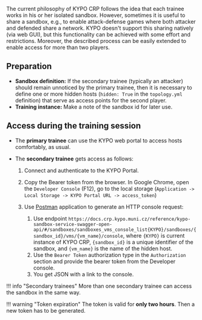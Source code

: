 The current philosophy of KYPO CRP follows the idea that each trainee works in his or her isolated sandbox. However, sometimes it is useful to share a sandbox, e.g., to enable attack-defense games where both attacker and defended share a network. KYPO doesn't support this sharing natively (via web GUI), but this functionality can be achieved with some effort and restrictions. Moreover, the described process can be easily extended to enable access for more than two players.

## Preparation

* **Sandbox definition:** If the secondary trainee (typically an attacker) should remain unnoticed by the primary trainee, then it is necessary to define one or more hidden hosts (`hidden: True` in the `topology.yml` definition) that serve as access points for the second player.
* **Training instance:** Make a note of the sandbox id for later use.

## Access during the training session
* The **primary trainee** can use the KYPO web portal to access hosts comfortably, as usual. 
* The **secondary trainee** gets access as follows:

    1. Connect and authenticate to the KYPO Portal.
    2. Copy the Bearer token from the browser. In Google Chrome, open the `Developer Console` (F12), go to the local storage (`Application -> Local Storage -> KYPO Portal URL -> access_token`)
    3. Use [Postman](https://www.postman.com/) application to generate an HTTP console request:

        1. Use endpoint `https://docs.crp.kypo.muni.cz/reference/kypo-sandbox-service-swagger-open-api/#/sandboxes/sandboxes_vms_console_list{KYPO}/sandboxes/{sandbox_id}/vms/{vm_name}/console`,
      where `{KYPO}` is current instance of KYPO CRP, `{sandbox_id}` is a unique identifier of the sandbox, and `{vm_name}` is the name of the hidden host.
        2. Use the `Bearer Token` authorization type in the `Authorization` section and provide the bearer token from the Developer console.
        3. You get JSON with a link to the console.

!!! info "Secondary trainees"
    More than one secondary trainee can access the sandbox in the same way.

!!! warning "Token expiration" 
    The token is valid for **only two hours**. Then a new token has to be generated.

